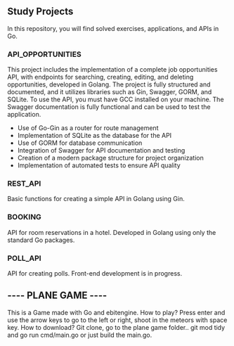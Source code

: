 ## Study Projects
In this repository, you will find solved exercises, applications, and APIs in Go.

### API_OPPORTUNITIES
This project includes the implementation of a complete job opportunities API, with endpoints for searching, creating, editing, and deleting opportunities, developed in Golang. The project is fully structured and documented, and it utilizes libraries such as Gin, Swagger, GORM, and SQLite. To use the API, you must have GCC installed on your machine. The Swagger documentation is fully functional and can be used to test the application.

- Use of Go-Gin as a router for route management
- Implementation of SQLite as the database for the API
- Use of GORM for database communication
- Integration of Swagger for API documentation and testing
- Creation of a modern package structure for project organization
- Implementation of automated tests to ensure API quality

### REST_API
Basic functions for creating a simple API in Golang using Gin.

### BOOKING
API for room reservations in a hotel. Developed in Golang using only the standard Go packages.

### POLL_API
API for creating polls. Front-end development is in progress.

## ---- PLANE GAME ----
This is a Game made with Go and ebitengine.
How to play? Press enter and use the arrow keys to go to the left or right, shoot in the meteors with space key.
How to download? Git clone, go to the plane game folder.. git mod tidy and go run cmd/main.go or just build the main.go.

